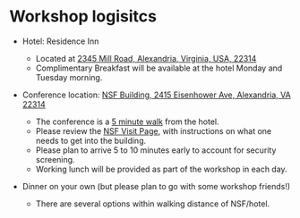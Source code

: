 # Workshop logisitcs

- Hotel: Residence Inn
    - Located at [2345 Mill Road, Alexandria, Virginia, USA, 22314](https://maps.app.goo.gl/kpSVRaxgshmw3izM8)
    - Complimentary Breakfast will be available at the hotel Monday and Tuesday morning.

- Conference location: [NSF Building, 2415 Eisenhower Ave, Alexandria, VA 22314](https://maps.app.goo.gl/ExjiZjjK8N2wHhUY6)
    - The conference is a [5 minute walk](https://www.google.com/maps/dir/Residence+Inn+by+Marriott+Alexandria+Old+Town+South+at+Carlyle,+Mill+Road,+Alexandria,+VA/National+Science+Foundation,+2415+Eisenhower+Ave,+Alexandria,+VA+22314/@38.8018387,-77.0702297,18z/data=!3m1!4b1!4m14!4m13!1m5!1m1!1s0x89b7b1a8af3fd5f5:0xedd96d11e6c0c66!2m2!1d-77.0677201!2d38.8027195!1m5!1m1!1s0x89b7b4245b7c2a15:0x4b85ed20a7b436d0!2m2!1d-77.0705184!2d38.8014418!3e2?entry=ttu) from the hotel.
    - Please review the [NSF Visit Page](https://new.nsf.gov/about/visit), with instructions on what one needs to get into the building.
    - Please plan to arrive 5 to 10 minutes early to account for security screening.
    - Working lunch will be provided as part of the workshop in each day.

- Dinner on your own (but please plan to go with some workshop friends!)
    - There are several options within walking distance of NSF/hotel.

